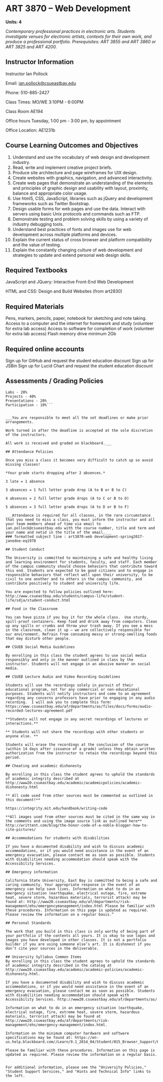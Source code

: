 
# ART 3870 – Web Development

**Units: 4**

_Contemporary professional practices in electronic arts. Students investigate venues for electronic artists, contexts for their own work, and produce a professional portfolio. Prerequisites: ART 3855 and ART 3860 or ART 3825 and ART 4200._

## Instructor Information
Instructor                 Ian Pollock

Email:      ian.pollock@csueastbay.edu

Phone:    510-885-2427

Class Times:            MO/WE 3:10PM - 6:00PM

Class Room              AE194

Office hours            Tuesday, 1:00 pm - 3:00 pm, by appointment

Office Location:     AE1231b

## Course Learning Outcomes and Objectives

1. Understand and use the vocabulary of web design and development industry.
2. Read, write and implement creative project briefs.
3. Produce site architecture and page wireframes for UIX design.
4. Create websites with graphics, navigation, and advanced interactivity.
5. Create web pages that demonstrate an understanding of the elements and principles of graphic design and usability with layout, proximity, balance and appropriate color usage.
6. Use html5, CSS, JavaScript, libraries such as jQuery and development frameworks such as Twitter Bootstrap.
7. Design usable forms for web pages and use the data. Interact with servers using basic Unix protocols and commands such as FTP.
8. Demonstrate testing and problem solving skills by using a variety of industry debugging tools.
9. Understand best practices of fonts and images use for web development across multiple platforms and devices.
10. Explain the current status of cross browser and platform compatibility and the value of testing.
11. Explain the constantly changing culture of web development and strategies to update and extend personal web design skills.

## Required Textbooks

JavaScript and JQuery: Interactive Front-End Web Development

HTML and CSS: Design and Build Websites (from art2830)

## Required Materials
Pens, markers, pencils, paper, notebook for sketching and note taking.
Access to a computer and the internet for homework and study (volunteer for extra lab access)
Access to software for completion of work (volunteer for extra lab access)
Flash memory drive minimum 2Gb

## Required online accounts
Sign up for GitHub and request the student education discount
Sign up for JSBin
Sign up for Lucid Chart and request the student education discount

## Assessments / Grading Policies

```Homepage/Gallery - 20%
Labs - 20%
Projects - 40%
Presentations - 20%
Participation - 10%```


___You are responsible to meet all the set deadlines or make prior arrangements.

Work turned in after the deadline is accepted at the sole discretion of the instructors.

All work is received and graded on blackboard.___

## Attendance Policies

Once you miss a class it becomes very difficult to catch up so avoid missing classes!

*Your grade starts dropping after 2 absences.*

3 late = 1 absence

3 absences = 1 full letter grade drop (A to B or B to C)

4 absences = 2 full letter grade drops (A to C or B to D)

5 absences = 3 full letter grade drops (A to D or B to F)

___Attendance is required for all classes, in the rare circumstance that you need to miss a class, you must inform the instructor and all your team members ahead of time via email to ian.pollock@csueastbay.edu with the course number, title and term and your name and netid in the title of the email.___
### formatted subject line : art3870-web development-spring2017-janedoe-eq1978

## Student Conduct

The University is committed to maintaining a safe and healthy living and learning environment for students, faculty, and staff. Each member of the campus community should choose behaviors that contribute toward this end. Students are expected to be good citizens and to engage in responsible behaviors that reflect well upon their university, to be civil to one another and to others in the campus community, and contribute positively to student and university life.

You are expected to follow policies outlined here: http://www.csueastbay.edu/students/campus-life/student-life/sdja/student-conduct.html

## Food in the Classroom

You can have pizza if you buy it for the whole class.  Use sturdy, spill-proof containers. Keep food and drink away from computers. Clean up any spills or crumbs and throw your trash away. If you see a mess in the classroom, clean it up – we are collectively responsible for our environment. Refrain from consuming messy or strong-smelling foods that may disturb other people.

## CSUEB Social Media Guidelines

By enrolling in this class the student agrees to use social media responsibly and only in the manner outlined in class by the instructor. Students will not engage in an abusive manner on social media.

## CSUEB Lecture Audio and Video Recording Guidelines

Students will use the recordings solely in pursuit of their educational program, not for any commercial or non-educational purposes. Students will notify instructors and come to an agreement regarding any concerns professors have prior to engaging in any audio recording.  I will ask you to complete this form: https://www.csueastbay.edu/af/departments/as/files/docs/forms/audio-recorded-lectures-agreement.pdf

**Students will not engage in any secret recordings of lectures or interactions.**

** Students will not share the recordings with other students or anyone else. **

Students will erase the recordings at the conclusion of the course (within 14 days after issuance of a grade) unless they obtain written authorization from the instructor to retain the recordings beyond this period.

## Cheating and academic dishonesty

By enrolling in this class the student agrees to uphold the standards of academic integrity described at http://www20.csueastbay.edu/academic/academicpolicies/academic-dishonesty.html

** All code used from other sources must be commented as outlined in this document!**

https://integrity.mit.edu/handbook/writing-code

**All images used from other sources must be cited in the same way in the comments and using the image source link as outlined here** http://writtent.com/blog/the-honor-code-of-a-noble-blogger-how-to-cite-pictures/

## Accommodations for students with disabilities

If you have a documented disability and wish to discuss academic accommodations, or if you would need assistance in the event of an emergency evacuation, please contact me as soon as possible. Students with disabilities needing accommodation should speak with the Accessibility Services.

## Emergency information

California State University, East Bay is committed to being a safe and caring community. Your appropriate response in the event of an emergency can help save lives. Information on what to do in an emergency situation (earthquake, electrical outage, fire, extreme heat, severe storm, hazardous materials, terrorist attack) may be found at: http://www20.csueastbay.edu/af/departments/risk-management/ehs/emergencymanagement/index.html Please be familiar with these procedures. Information on this page is updated as required. Please review the information on a regular basis.”

## Personal Standards

The work that you build in this class is only worthy of being part of your portfolio if the contents all yours. It is okay to use logos and images you have developed in other classes. It is not a portfolio builder if you are using someone else’s art. It is dishonest if you don’t cite your sources in the deliverable.

## University Syllabus Common Items
By enrolling in this class the student agrees to uphold the standards of academic integrity described in the catalog at http://www20.csueastbay.edu/academic/academic-policies/academic-dishonesty.html.

If you have a documented disability and wish to discuss academic accommodations, or if you would need assistance in the event of an emergency evacuation, please contact me as soon as possible. Students with disabilities needing accommodation should speak with Accessibility Services. http://www20.csueastbay.edu/af/departments/as/

Information on what to do in an emergency situation (earthquake, electrical outage, fire, extreme heat, severe storm, hazardous materials, terrorist attack) may be found at http://www20.csueastbay.edu/af/departments/risk-management/ehs/emergency-management/index.html.

Information on the minimum computer hardware and software specifications may be found at: https://en-us.help.blackboard.com//Learn/9.1_2014_04/Student/015_Browser_Support/013_Browser_Support_for_October_2014.

Please be familiar with these procedures. Information on this page is updated as required. Please review the information on a regular basis.


For additional information, please see the "University Policies," "Student Support Services," and "Hints and Technical Info" links to the left.

